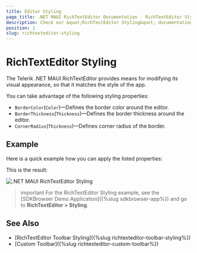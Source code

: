 ```yaml
---
title: Editor Styling
page_title: .NET MAUI RichTextEditor Documentation - RichTextEditor Styling
description: Check our &quot;RichTextEditor Styling&quot; documentation article for Telerik RichTextEditor for .NET MAUI control.
position: 1
slug: richtexteditor-styling
---
```


# RichTextEditor Styling

The Telerik .NET MAUI RichTextEditor provides means for modifying its visual appearance, so that it matches the style of the app. 

You can take advantage of the following styling properties:

* `BorderColor`(`Color`)&mdash;Defines the border color around the editor.
* `BorderThickness`(`Thickness`)&mdash;Defines the border thickness around the editor.
* `CornerRadius`(`Thickness`)&mdash;Defines corner radius of the border.

## Example

Here is a quick example how you can apply the listed properties:

<snippet id='richtexteditor-styling-xaml' />

This is the result:

![.NET MAUI RichTextEditor Styling](../images/richtexeditor-styling.png)

>important For the RichTextEditor Styling example, see the [SDKBrowser Demo Application]({%slug sdkbrowser-app%}) and go to **RichTextEditor > Styling**.

## See Also

- [RichTextEditor Toolbar Styling]({%slug richtexteditor-toolbar-styling%})
- [Custom Toolbar]({%slug richtexteditor-custom-toolbar%})